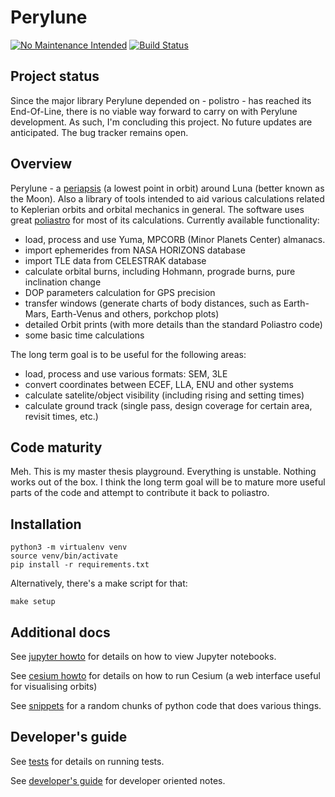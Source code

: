 # Perylune

[![No Maintenance Intended](http://unmaintained.tech/badge.svg)](http://unmaintained.tech/)
[![Build Status](https://travis-ci.com/tomaszmrugalski/perylune.svg?branch=master)](https://travis-ci.com/tomaszmrugalski/perylune)

## Project status

Since the major library Perylune depended on - polistro - has reached its End-Of-Line, there is no viable way forward to carry on with Perylune development. As such, I'm concluding this project.
No future updates are anticipated. The bug tracker remains open.

## Overview

Perylune - a [periapsis](https://en.wikipedia.org/wiki/Apsis) (a lowest point in orbit) around Luna (better known as the Moon). Also a library of tools intended to aid various calculations related to Keplerian orbits and orbital mechanics in general. The software uses great [poliastro](https://github.com/poliastro/poliastro) for most of its calculations. Currently available functionality:

- load, process and use Yuma, MPCORB (Minor Planets Center) almanacs.
- import ephemerides from NASA HORIZONS database
- import TLE data from CELESTRAK database
- calculate orbital burns, including Hohmann, prograde burns, pure inclination change
- DOP parameters calculation for GPS precision
- transfer windows (generate charts of body distances, such as Earth-Mars, Earth-Venus and others, porkchop plots)
- detailed Orbit prints (with more details than the standard Poliastro code)
- some basic time calculations

The long term goal is to be useful for the following areas:

- load, process and use various formats: SEM, 3LE
- convert coordinates between ECEF, LLA, ENU and other systems
- calculate satelite/object visibility (including rising and setting times)
- calculate ground track (single pass, design coverage for certain area, revisit times, etc.)

## Code maturity

Meh. This is my master thesis playground. Everything is unstable. Nothing works out of the box. I think the long term goal will be to mature more useful parts of the code and attempt to contribute it back to poliastro.

## Installation

```
python3 -m virtualenv venv
source venv/bin/activate
pip install -r requirements.txt
```

Alternatively, there's a make script for that:
```
make setup
```

## Additional docs

See [jupyter howto](doc/jupyter.md) for details on how to view Jupyter notebooks.

See [cesium howto](doc/cesium.md) for details on how to run Cesium (a web interface useful for visualising orbits)

See [snippets](doc/snippets.md) for a random chunks of python code that does various things.

## Developer's guide

See [tests](doc/tests.md) for details on running tests.

See [developer's guide](doc/devel.md) for developer oriented notes.
